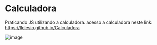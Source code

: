 # Calculadora
Praticando JS utilizando a calculadora.
acesso a calculadora neste link: https://llclesio.github.io/Calculadora

![image](https://github.com/llclesio/Calculadora/assets/143753607/2c845cec-7125-47b3-866e-a986ee124d02)
